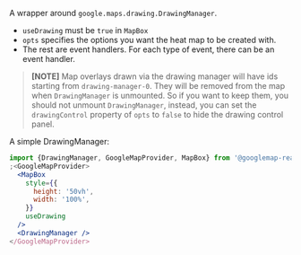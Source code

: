 A wrapper around `google.maps.drawing.DrawingManager`.

- `useDrawing` must be `true` in `MapBox`
- `opts` specifies the options you want the heat map to be created with.
- The rest are event handlers. For each type of event, there can be an event
  handler.

> **[NOTE]** Map overlays drawn via the drawing manager will have ids starting
> from `drawing-manager-0`. They will be removed from the map when
> `DrawingManager` is unmounted. So if you want to keep them, you should not
> unmount `DrawingManager`, instead, you can set the `drawingControl` property
> of `opts` to `false` to hide the drawing control panel.

A simple DrawingManager:

```jsx
import {DrawingManager, GoogleMapProvider, MapBox} from '@googlemap-react/core'
;<GoogleMapProvider>
  <MapBox
    style={{
      height: '50vh',
      width: '100%',
    }}
    useDrawing
  />
  <DrawingManager />
</GoogleMapProvider>
```
